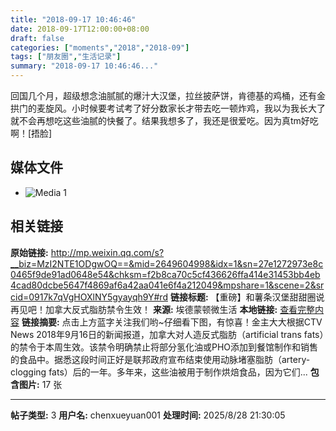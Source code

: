 ```yaml
---
title: "2018-09-17 10:46:46"
date: 2018-09-17T12:00:00+08:00
draft: false
categories: ["moments","2018","2018-09"]
tags: ["朋友圈","生活记录"]
summary: "2018-09-17 10:46:46..."
---
```


回国几个月，超级想念油腻腻的爆汁大汉堡，拉丝披萨饼，肯德基的鸡桶，还有金拱门的麦旋风。小时候要考试考了好分数家长才带去吃一顿炸鸡，我以为我长大了就不会再想吃这些油腻的快餐了。结果我想多了，我还是很爱吃。因为真tm好吃啊！[捂脸]

## 媒体文件

- ![Media 1](/Moments/photos/2018-09-17/201809171046460.jpg)

## 相关链接

**原始链接:** http://mp.weixin.qq.com/s?__biz=MzI2NTE1ODgwOQ==&mid=2649604998&idx=1&sn=27e1272973e8c0465f9de91ad0648e54&chksm=f2b8ca70c5cf436626ffa414e31453bb4eb4cad80dcbe5647f4869af6a42aa041e6f4a212049&mpshare=1&scene=2&srcid=0917k7qVgHOXlNY5gyayqh9Y#rd
**链接标题:** 【重磅】和薯条汉堡甜甜圈说再见吧！加拿大反式脂肪禁令生效！
**来源:** 埃德蒙顿微生活
**本地链接:** [查看完整内容](/link_content/2018/09/2018-09-17-2/link_content/)
**链接摘要:** 点击上方蓝字关注我们哟~仔细看下图，有惊喜！金主大大根据CTV News 2018年9月16日的新闻报道，加拿大对人造反式脂肪（artificial trans fats）的禁令于本周生效。该禁令明确禁止将部分氢化油或PHO添加到餐馆制作和销售的食品中。据悉这段时间正好是联邦政府宣布结束使用动脉堵塞脂肪（artery-clogging fats）后的一年。多年来，这些油被用于制作烘焙食品，因为它们...
**包含图片:** 17 张

---

**帖子类型:** 3
**用户名:** chenxueyuan001
**处理时间:** 2025/8/28 21:30:05
